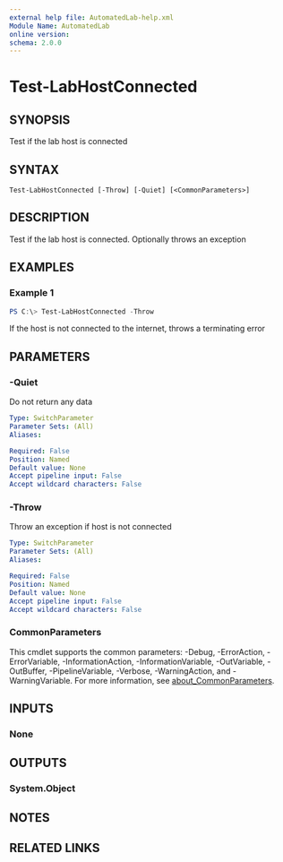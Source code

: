 ```yaml
---
external help file: AutomatedLab-help.xml
Module Name: AutomatedLab
online version:
schema: 2.0.0
---
```


# Test-LabHostConnected

## SYNOPSIS
Test if the lab host is connected

## SYNTAX

```
Test-LabHostConnected [-Throw] [-Quiet] [<CommonParameters>]
```

## DESCRIPTION
Test if the lab host is connected. Optionally throws an exception

## EXAMPLES

### Example 1
```powershell
PS C:\> Test-LabHostConnected -Throw
```

If the host is not connected to the internet, throws a terminating error

## PARAMETERS

### -Quiet
Do not return any data

```yaml
Type: SwitchParameter
Parameter Sets: (All)
Aliases:

Required: False
Position: Named
Default value: None
Accept pipeline input: False
Accept wildcard characters: False
```

### -Throw
Throw an exception if host is not connected

```yaml
Type: SwitchParameter
Parameter Sets: (All)
Aliases:

Required: False
Position: Named
Default value: None
Accept pipeline input: False
Accept wildcard characters: False
```

### CommonParameters
This cmdlet supports the common parameters: -Debug, -ErrorAction, -ErrorVariable, -InformationAction, -InformationVariable, -OutVariable, -OutBuffer, -PipelineVariable, -Verbose, -WarningAction, and -WarningVariable. For more information, see [about_CommonParameters](http://go.microsoft.com/fwlink/?LinkID=113216).

## INPUTS

### None

## OUTPUTS

### System.Object
## NOTES

## RELATED LINKS
